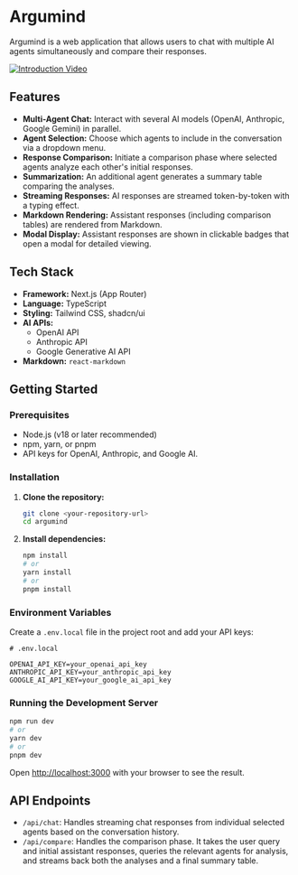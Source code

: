 # Argumind

Argumind is a web application that allows users to chat with multiple AI agents simultaneously and compare their responses.

[![Introduction Video](https://img.youtube.com/vi/qGirlX4-tC4/maxresdefault.jpg)](https://www.youtube.com/watch?v=qGirlX4-tC4)


## Features

*   **Multi-Agent Chat:** Interact with several AI models (OpenAI, Anthropic, Google Gemini) in parallel.
*   **Agent Selection:** Choose which agents to include in the conversation via a dropdown menu.
*   **Response Comparison:** Initiate a comparison phase where selected agents analyze each other's initial responses.
*   **Summarization:** An additional agent generates a summary table comparing the analyses.
*   **Streaming Responses:** AI responses are streamed token-by-token with a typing effect.
*   **Markdown Rendering:** Assistant responses (including comparison tables) are rendered from Markdown.
*   **Modal Display:** Assistant responses are shown in clickable badges that open a modal for detailed viewing.

## Tech Stack

*   **Framework:** Next.js (App Router)
*   **Language:** TypeScript
*   **Styling:** Tailwind CSS, shadcn/ui
*   **AI APIs:**
    *   OpenAI API
    *   Anthropic API
    *   Google Generative AI API
*   **Markdown:** `react-markdown`

## Getting Started

### Prerequisites

*   Node.js (v18 or later recommended)
*   npm, yarn, or pnpm
*   API keys for OpenAI, Anthropic, and Google AI.

### Installation

1.  **Clone the repository:**
    ```bash
    git clone <your-repository-url>
    cd argumind
    ```
2.  **Install dependencies:**
    ```bash
    npm install
    # or
    yarn install
    # or
    pnpm install
    ```

### Environment Variables

Create a `.env.local` file in the project root and add your API keys:

```env
# .env.local

OPENAI_API_KEY=your_openai_api_key
ANTHROPIC_API_KEY=your_anthropic_api_key
GOOGLE_AI_API_KEY=your_google_ai_api_key
```

### Running the Development Server

```bash
npm run dev
# or
yarn dev
# or
pnpm dev
```

Open [http://localhost:3000](http://localhost:3000) with your browser to see the result.

## API Endpoints

*   `/api/chat`: Handles streaming chat responses from individual selected agents based on the conversation history.
*   `/api/compare`: Handles the comparison phase. It takes the user query and initial assistant responses, queries the relevant agents for analysis, and streams back both the analyses and a final summary table.
